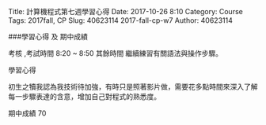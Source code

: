 Title: 計算機程式第七週學習心得
Date: 2017-10-26 8:10
Category: Course
Tags: 2017fall, CP
Slug: 40623114 2017-fall-cp-w7
Author: 40623114

###學習心得 及 期中成績
<!-- PELICAN_END_SUMMARY -->
考核 ,考試時間 8:20 ~ 8:50 其餘時間 繼續練習有關語法與操作步驟。

學習心得

初生之犢我認為我技術待加強，有時只是照著影片做，需要花多點時間來深入了解每一步驟表達的含意，增加自己對程式的熟悉度。

期中成績 70 
 